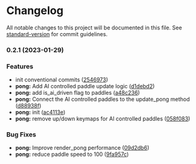 # Changelog

All notable changes to this project will be documented in this file. See [standard-version](https://github.com/conventional-changelog/standard-version) for commit guidelines.

### 0.2.1 (2023-01-29)


### Features

* init conventional commits ([2546973](https://github.com/AnthonyDugarte/ULA-VG/commit/2546973845a8212b4cb1c7abaf6eff03058d024b))
* **pong:** Add AI controlled paddle update logic ([d1debd2](https://github.com/AnthonyDugarte/ULA-VG/commit/d1debd236a6578d7c4ad7f561a18e1685f14f935))
* **pong:** add is_ai_driven flag to paddles ([a48c236](https://github.com/AnthonyDugarte/ULA-VG/commit/a48c23696d3e951cfe96e5b5eb8f7b3b6fae0849))
* **pong:** Connect the AI controlled paddles to the update_pong method ([d88938f](https://github.com/AnthonyDugarte/ULA-VG/commit/d88938f310acb75df4eb7e601729fbb90a16ee9e))
* **pong:** init ([ac4113e](https://github.com/AnthonyDugarte/ULA-VG/commit/ac4113ec131ef5cf4543634f137d08fe39308790))
* **pong:** remove up/down keymaps for AI controlled paddles ([058f083](https://github.com/AnthonyDugarte/ULA-VG/commit/058f08362677ebdb8753edf9cce6f4a409adf751))


### Bug Fixes

* **pong:** Improve render_pong performance ([09d2db6](https://github.com/AnthonyDugarte/ULA-VG/commit/09d2db6cc312beeff7606a82d7b96f17e29b3b99))
* **pong:** reduce paddle speed to 100 ([9fa957c](https://github.com/AnthonyDugarte/ULA-VG/commit/9fa957c4c4cfe873a45756248a98cb87286b9887))
